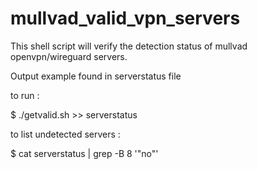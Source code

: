 # mullvad_valid_vpn_servers

This shell script will verify the detection status of mullvad openvpn/wireguard servers.

Output example found in serverstatus file

to run :

$ ./getvalid.sh >> serverstatus

to list undetected servers :

$ cat serverstatus | grep -B 8 '"no"'
